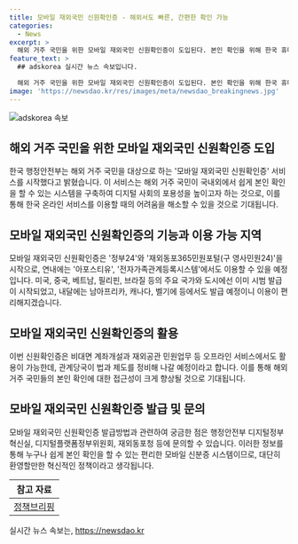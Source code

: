 ```yaml
---
title: 모바일 재외국민 신원확인증 - 해외서도 빠른, 간편한 확인 가능
categories:
  - News
excerpt: >
  해외 거주 국민을 위한 모바일 재외국민 신원확인증이 도입된다. 본인 확인을 위해 한국 휴대전화 없이도 이용 가능하며, 미국 등 주요 국가의 대사관에서 시범 발급하고 추후 전세계로 확대할 예정. 디지털 사각지대를 해소하고 온·오프라인 서비스 이용을 편리하게 할 계획. 해외거주자들이 공공서비스 및 금융서비스 이용에 활용 가능하며, 관련 법·제도를 정비하여 확대할 예정. (153자)
feature_text: >
  ## adskorea 실시간 뉴스 속보입니다.

  해외 거주 국민을 위한 모바일 재외국민 신원확인증이 도입된다. 본인 확인을 위해 한국 휴대전화 없이도 이용 가능하며, 미국 등 주요 국가의 대사관에서 시범 발급하고 추후 전세계로 확대할 예정. 디지털 사각지대를 해소하고 온·오프라인 서비스 이용을 편리하게 할 계획. 해외거주자들이 공공서비스 및 금융서비스 이용에 활용 가능하며, 관련 법·제도를 정비하여 확대할 예정. (153자)
image: 'https://newsdao.kr/res/images/meta/newsdao_breakingnews.jpg'
---
```


<p><img src="https://newsdao.kr/res/images/meta/newsdao_breakingnews.jpg" alt="adskorea 속보" /></p>

<h2 data-ke-size="size26">해외 거주 국민을 위한 모바일 재외국민 신원확인증 도입</h2>

<p>한국 행정안전부는 해외 거주 국민을 대상으로 하는 '모바일 재외국민 신원확인증' 서비스를 시작했다고 밝혔습니다. 이 서비스는 해외 거주 국민이 국내외에서 쉽게 본인 확인을 할 수 있는 시스템을 구축하여 디지털 사회의 포용성을 높이고자 하는 것으로, 이를 통해 한국 온라인 서비스를 이용할 때의 어려움을 해소할 수 있을 것으로 기대됩니다.</p>

<p data-ke-size="size16"></p>

<h2 data-ke-size="size24">모바일 재외국민 신원확인증의 기능과 이용 가능 지역</h2>

<p>모바일 재외국민 신원확인증은 '정부24'와 '재외동포365민원포털(구 영사민원24)'을 시작으로, 연내에는 '아포스티유', '전자가족관계등록시스템'에서도 이용할 수 있을 예정입니다. 미국, 중국, 베트남, 필리핀, 브라질 등의 주요 국가와 도시에선 이미 시범 발급이 시작되었고, 내달에는 남아프리카, 캐나다, 벨기에 등에서도 발급 예정이니 이용이 편리해지겠습니다.</p>

<p data-ke-size="size16"></p>

<h2 data-ke-size="size24">모바일 재외국민 신원확인증의 활용</h2>

<p>이번 신원확인증은 비대면 계좌개설과 재외공관 민원업무 등 오프라인 서비스에서도 활용이 가능한데, 관계당국이 법과 제도를 정비해 나갈 예정이라고 합니다. 이를 통해 해외 거주 국민들의 본인 확인에 대한 접근성이 크게 향상될 것으로 기대됩니다.</p>

<p data-ke-size="size16"></p>

<h2 data-ke-size="size24">모바일 재외국민 신원확인증 발급 및 문의</h2>

<p>모바일 재외국민 신원확인증 발급방법과 관련하여 궁금한 점은 행정안전부 디지털정부혁신실, 디지털플랫폼정부위원회, 재외동포청 등에 문의할 수 있습니다. 이러한 정보를 통해 누구나 쉽게 본인 확인을 할 수 있는 편리한 모바일 신분증 시스템이므로, 대단히 환영할만한 혁신적인 정책이라고 생각됩니다.</p>

<p data-ke-size="size16"></p>

<table>
    <thead>
        <tr>
            <th>참고 자료</th>
        </tr>
    </thead>
    <tbody>
        <tr>
            <td style="text-align: center; height: 17px;"><a href="www.korea.kr">정책브리핑</a></td>
        </tr>
    </tbody>
</table>

<p data-ke-size="size16"></p>
실시간 뉴스 속보는, <a href="https://newsdao.kr" rel="dofollow">https://newsdao.kr</a>


